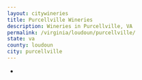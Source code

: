 ```yaml
---
layout: citywineries
title: Purcellville Wineries
description: Wineries in Purcellville, VA
permalink: /virginia/loudoun/purcellville/
state: va
county: loudoun
city: purcellville
---
```

-
